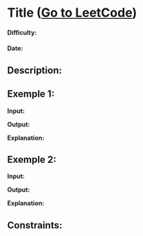 # **Title** ([Go to LeetCode](https://leetcode.com/problems/))

#### __Difficulty:__ **<span style="color:green"></span>**

#### __Date__: 
## **Description:**


## **Exemple 1:**
**Input:** 

**Output:** 

**Explanation:** 

## **Exemple 2:**

**Input:**

**Output:** 

**Explanation:** 

## Constraints:

